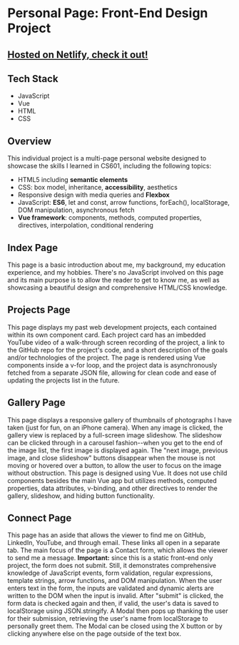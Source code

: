 # Personal Page: Front-End Design Project

## [Hosted on Netlify, check it out!](https://cs601-termproject.netlify.app)

## Tech Stack
* JavaScript
* Vue
* HTML
* CSS

## Overview
This individual project is a multi-page personal website designed to showcase the skills I learned in CS601, including the following topics:
* HTML5 including **semantic elements**
* CSS: box model, inheritance, **accessibility**, aesthetics
* Responsive design with media queries and **Flexbox**
* JavaScript: **ES6**, let and const, arrow functions, forEach(), localStorage, DOM manipulation, asynchronous fetch
* **Vue framework**: components, methods, computed properties, directives, interpolation, conditional rendering

## Index Page
This page is a basic introduction about me, my background, my education experience, and my hobbies. There's no JavaScript involved on this page and its main purpose is to allow the reader to get to know me, as well as showcasing a beautiful design and comprehensive HTML/CSS knowledge.

## Projects Page
This page displays my past web development projects, each contained within its own component card. Each project card has an imbedded YouTube video of a walk-through screen recording of the project, a link to the GitHub repo for the project's code, and a short description of the goals and/or technologies of the project. The page is rendered using Vue components inside a v-for loop, and the project data is asynchronously fetched from a separate JSON file, allowing for clean code and ease of updating the projects list in the future.

## Gallery Page
This page displays a responsive gallery of thumbnails of photographs I have taken (just for fun, on an iPhone camera). When any image is clicked, the gallery view is replaced by a full-screen image slideshow. The slideshow can be clicked through in a carousel fashion--when you get to the end of the image list, the first image is displayed again. The "next image, previous image, and close slideshow" buttons disappear when the mouse is not moving or hovered over a button, to allow the user to focus on the image without obstruction. This page is designed using Vue. It does not use child components besides the main Vue app but utilizes methods, computed properties, data attributes, v-binding, and other directives to render the gallery, slideshow, and hiding button functionality.

## Connect Page
This page has an aside that allows the viewer to find me on GitHub, LinkedIn, YouTube, and through email. These links all open in a separate tab. The main focus of the page is a Contact form, which allows the viewer to send me a message. **Important:** since this is a static front-end only project, the form does not submit. Still, it demonstrates comprehensive knowledge of JavaScript events, form validation, regular expressions, template strings, arrow functions, and DOM manipulation. When the user enters text in the form, the inputs are validated and dynamic alerts are written to the DOM when the input is invalid. After "submit" is clicked, the form data is checked again and then, if valid, the user's data is saved to localStorage using JSON.stringify. A Modal then pops up thanking the user for their submission, retrieving the user's name from localStorage to personally greet them. The Modal can be closed using the X button or by clicking anywhere else on the page outside of the text box.
